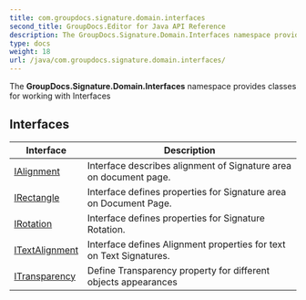 ```yaml
---
title: com.groupdocs.signature.domain.interfaces
second_title: GroupDocs.Editor for Java API Reference
description: The GroupDocs.Signature.Domain.Interfaces namespace provides classes for working with Interfaces
type: docs
weight: 18
url: /java/com.groupdocs.signature.domain.interfaces/
---
```


The **GroupDocs.Signature.Domain.Interfaces** namespace provides classes for working with Interfaces


## Interfaces

| Interface | Description |
| --- | --- |
| [IAlignment](../com.groupdocs.signature.domain.interfaces/ialignment) | Interface describes alignment of Signature area on document page. |
| [IRectangle](../com.groupdocs.signature.domain.interfaces/irectangle) | Interface defines properties for Signature area on Document Page. |
| [IRotation](../com.groupdocs.signature.domain.interfaces/irotation) | Interface defines properties for Signature Rotation. |
| [ITextAlignment](../com.groupdocs.signature.domain.interfaces/itextalignment) | Interface defines Alignment properties for text on Text Signatures. |
| [ITransparency](../com.groupdocs.signature.domain.interfaces/itransparency) | Define Transparency property for different objects appearances |
